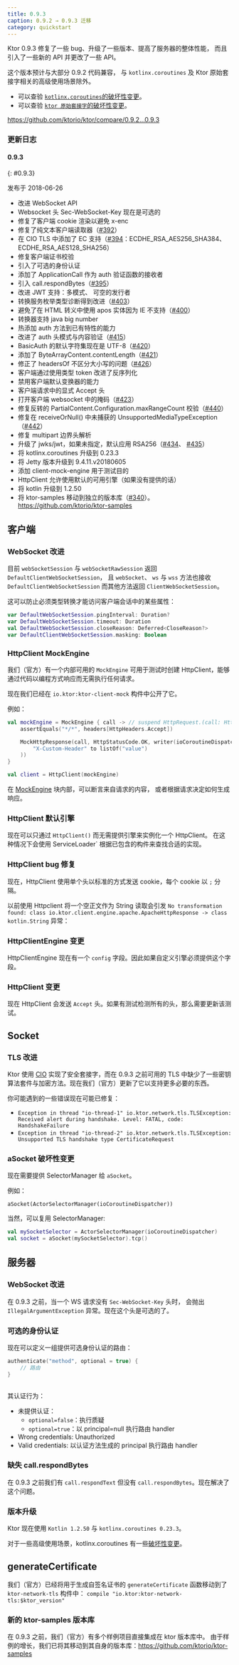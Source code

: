 ```yaml
---
title: 0.9.3
caption: 0.9.2 → 0.9.3 迁移
category: quickstart
---
```


Ktor 0.9.3 修复了一些 bug、升级了一些版本、提高了服务器的整体性能，
而且引入了一些新的 API 并更改了一些 API。

这个版本预计与大部分 0.9.2 代码兼容，
与 `kotlinx.coroutines` 及 Ktor 原始套接字相关的高级使用场景除外。

 * 可以查验 [`kotlinx.coroutines`的破坏性变更](https://github.com/Kotlin/kotlinx.coroutines/blob/master/CHANGES.md#version-0230)。
 * 可以查验 [`ktor 原始套接字`的破坏性变更](#sockets)。

<https://github.com/ktorio/ktor/compare/0.9.2...0.9.3>

### 更新日志

#### 0.9.3
{: #0.9.3}

发布于 2018-06-26

* 改进 WebSocket API
* Websocket 头 Sec-WebSocket-Key 现在是可选的
* 修复了客户端 cookie 渲染以避免 x-enc
* 修复了纯文本客户端读取器（[#392]）
* 在 CIO TLS 中添加了 EC 支持（[#394]：ECDHE_RSA_AES256_SHA384、 ECDHE_RSA_AES128_SHA256）
* 修复客户端证书校验
* 引入了可选的身份认证
* 添加了 ApplicationCall 作为 auth 验证函数的接收者
* 引入 call.respondBytes（[#395]）
* 改进 JWT 支持：多模式、 可空的发行者
* 转换服务枚举类型诊断得到改进（[#403]）
* 避免了在 HTML 转义中使用 apos 实体因为 IE 不支持（[#400]）
* 转换器支持 java big number
* 热添加 auth 方法到已有特性的能力
* 改进了 auth 头模式与内容验证（[#415]）
* BasicAuth 的默认字符集现在是 UTF-8（[#420]）
* 添加了 ByteArrayContent.contentLength（[#421]）
* 修正了 headersOf 不区分大小写的问题（[#426]）
* 客户端通过使用类型 token 改进了反序列化
* 禁用客户端默认变换器的能力
* 客户端请求中的显式 Accept 头
* 打开客户端 websocket 中的掩码（[#423]）
* 修复反转的 PartialContent.Configuration.maxRangeCount 校验（[#440]）
* 修复在 receiveOrNull() 中未捕获的 UnsupportedMediaTypeException（[#442]）
* 修复 multipart 边界头解析
* 升级了 jwks/jwt，如果未指定，默认应用 RSA256（[#434]、 [#435]）
* 将 kotlinx.coroutines 升级到 0.23.3
* 将 Jetty 版本升级到 9.4.11.v20180605
* 添加 client-mock-engine 用于测试目的
* HttpClient 允许使用默认的可用引擎（如果没有提供的话）
* 将 kotlin 升级到 1.2.50
* 将 ktor-samples 移动到独立的版本库（[#340]）。 <https://github.com/ktorio/ktor-samples>

[#392]: https://github.com/ktorio/ktor/issues/392
[#394]: https://github.com/ktorio/ktor/issues/394
[#395]: https://github.com/ktorio/ktor/issues/395
[#403]: https://github.com/ktorio/ktor/issues/403
[#400]: https://github.com/ktorio/ktor/issues/400
[#415]: https://github.com/ktorio/ktor/issues/415
[#420]: https://github.com/ktorio/ktor/issues/420
[#421]: https://github.com/ktorio/ktor/issues/421
[#426]: https://github.com/ktorio/ktor/issues/426
[#423]: https://github.com/ktorio/ktor/issues/423
[#440]: https://github.com/ktorio/ktor/issues/440
[#442]: https://github.com/ktorio/ktor/issues/442
[#434]: https://github.com/ktorio/ktor/issues/434
[#435]: https://github.com/ktorio/ktor/issues/435
[#340]: https://github.com/ktorio/ktor/issues/340

## 客户端

### WebSocket 改进

目前 `webSocketSession` 与 `webSocketRawSession` 返回 `DefaultClientWebSocketSession`，
且 `webSocket`、 `ws` 与 `wss` 方法也接收 `DefaultClientWebSocketSession` 而其他方法<!--
-->返回 `ClientWebSocketSession`。

这可以防止必须类型转换才能访问客户端会话中的某些属性：

```kotlin
var DefaultWebSocketSession.pingInterval: Duration?
var DefaultWebSocketSession.timeout: Duration
val DefaultWebSocketSession.closeReason: Deferred<CloseReason?>
var DefaultClientWebSocketSession.masking: Boolean
```

### HttpClient MockEngine

我们（官方）有一个内部可用的 `MockEngine` 可用于测试时创建 HttpClient，能够通过<!--
-->代码以编程方式响应而无需执行任何请求。

现在我们已经在 `io.ktor:ktor-client-mock` 构件中公开了它。

例如：

```kotlin
val mockEngine = MockEngine { call -> // suspend HttpRequest.(call: HttpClientCall) -> MockHttpResponse
    assertEquals("*/*", headers[HttpHeaders.Accept])

    MockHttpResponse(call, HttpStatusCode.OK, writer(ioCoroutineDispatcher) { channel.writeStringUtf8("HELLO") }.channel, headersOf(
        "X-Custom-Header" to listOf("value")
    ))
}

val client = HttpClient(mockEngine)
```

在 [MockEngine](/clients/http-client/testing.html) 块内部，可以断言来自请求的内容，
或者根据请求决定如何生成响应。

### HttpClient 默认引擎

现在可以只通过 `HttpClient()` 而无需提供引擎来实例化一个 HttpClient。
在这种情况下会使用 ServiceLoader` 根据已包含的构件来查找合适的实现。

### HttpClient bug 修复

现在，HttpClient 使用单个头以标准的方式发送 cookie，每个 cookie 以 `;` 分隔。

以前使用 Httpclient 将一个空正文作为 String 读取会引发
`No transformation found: class io.ktor.client.engine.apache.ApacheHttpResponse -> class kotlin.String` 异常：

### HttpClientEngine 变更

HttpClientEngine 现在有一个 `config` 字段。因此如果自定义引擎必须提供这个字段。

### HttpClient 变更

现在 HttpClient 会发送 `Accept` 头。如果有测试检测所有的头，那么需要更新该测试。

## Socket

### TLS 改进

Ktor 使用 [CIO](/quickstart/faq.html#cio) 实现了安全套接字，而在 0.9.3 之前可用的
TLS 中缺少了一些密钥算法套件与加密方法。现在我们（官方）更新了它以支持更多必要的东西。

你可能遇到的一些错误现在可能已修复：

* `Exception in thread "io-thread-1" io.ktor.network.tls.TLSException: Received alert during handshake. Level: FATAL, code: HandshakeFailure`
* `Exception in thread "io-thread-2" io.ktor.network.tls.TLSException: Unsupported TLS handshake type CertificateRequest`

### aSocket 破坏性变更

现在需要提供 SelectorManager 给 `aSocket`。

例如：

`aSocket(ActorSelectorManager(ioCoroutineDispatcher))`

当然，可以复用 SelectorManager:

```kotlin
val mySocketSelector = ActorSelectorManager(ioCoroutineDispatcher)
val socket = aSocket(mySocketSelector).tcp()
```

## 服务器

### WebSocket 改进

在 0.9.3 之前，当一个 WS 请求没有 `Sec-WebSocket-Key` 头时，
会抛出 `IllegalArgumentException` 异常。现在这个头是可选的了。

### 可选的身份认证

现在可以定义一组提供可选身份认证的路由：

```kotlin
authenticate("method", optional = true) {
    // 路由
}
 

```

其认证行为：

* 未提供认证：
  * `optional=false`：执行质疑
  * `optional=true`：以 principal=null 执行路由 handler
* Wrong credentials: Unauthorized
* Valid credentials: 以认证方法生成的 principal 执行路由 handler

### 缺失 call.respondBytes

在 0.9.3 之前我们有 `call.respondText` 但没有 `call.respondBytes`。现在解决了这个问题。

### 版本升级

Ktor 现在使用 `Kotlin 1.2.50` 与 `kotlinx.coroutines 0.23.3`。

对于一些高级使用场景，kotlinx.coroutines 有一些[破坏性变更](https://github.com/Kotlin/kotlinx.coroutines/blob/master/CHANGES.md#version-0230)。

## generateCertificate

我们（官方）已经将用于生成自签名证书的 `generateCertificate` 函数移动到了 `ktor-network-tls` 构件中：
`compile "io.ktor:ktor-network-tls:$ktor_version"`


### 新的 ktor-samples 版本库

在 0.9.3 之前，我们（官方）有多个样例项目直接集成在 ktor 版本库中。
由于样例的增长，我们已将其移动到其自身的版本库：<https://github.com/ktorio/ktor-samples>
